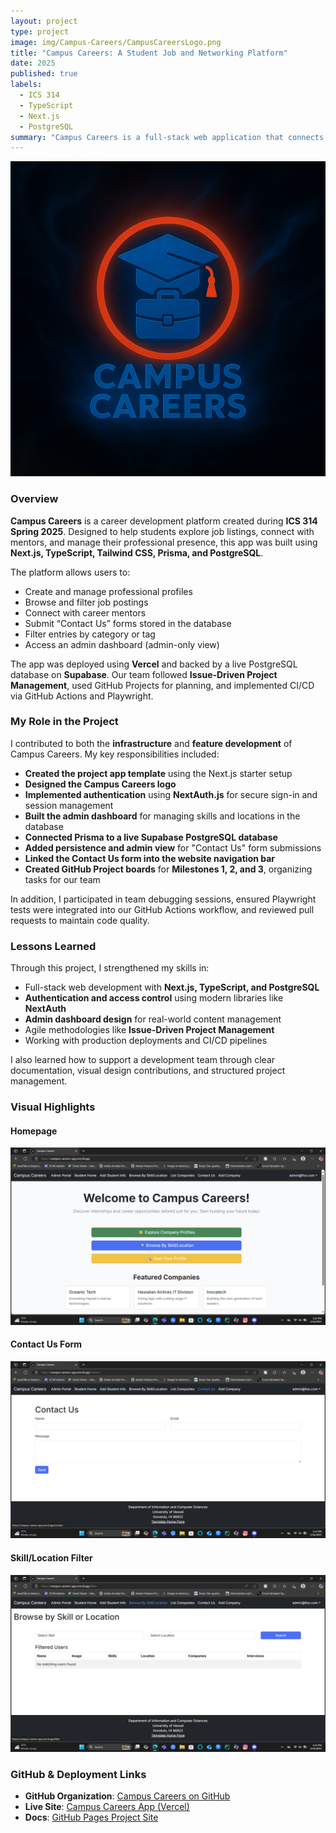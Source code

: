 ```yaml
---
layout: project
type: project
image: img/Campus-Careers/CampusCareersLogo.png
title: "Campus Careers: A Student Job and Networking Platform"
date: 2025
published: true
labels:
  - ICS 314
  - TypeScript
  - Next.js
  - PostgreSQL
summary: "Campus Careers is a full-stack web application that connects students with career opportunities, mentors, and resources across the UH system. Built as the final project for ICS 314, it showcases collaborative agile development, database integration, and modern UI design."
---
```


<img class="img-full" src="../img/Campus-Careers/CampusCareersLogo.png">

### Overview  
**Campus Careers** is a career development platform created during **ICS 314 Spring 2025**. Designed to help students explore job listings, connect with mentors, and manage their professional presence, this app was built using **Next.js, TypeScript, Tailwind CSS, Prisma, and PostgreSQL**.

The platform allows users to:
- Create and manage professional profiles
- Browse and filter job postings
- Connect with career mentors
- Submit “Contact Us” forms stored in the database
- Filter entries by category or tag
- Access an admin dashboard (admin-only view)

The app was deployed using **Vercel** and backed by a live PostgreSQL database on **Supabase**. Our team followed **Issue-Driven Project Management**, used GitHub Projects for planning, and implemented CI/CD via GitHub Actions and Playwright.

### My Role in the Project  
I contributed to both the **infrastructure** and **feature development** of Campus Careers. My key responsibilities included:

- **Created the project app template** using the Next.js starter setup  
- **Designed the Campus Careers logo**  
- **Implemented authentication** using **NextAuth.js** for secure sign-in and session management  
- **Built the admin dashboard** for managing skills and locations in the database  
- **Connected Prisma to a live Supabase PostgreSQL database**  
- **Added persistence and admin view** for "Contact Us" form submissions  
- **Linked the Contact Us form into the website navigation bar**  
- **Created GitHub Project boards** for **Milestones 1, 2, and 3**, organizing tasks for our team  

In addition, I participated in team debugging sessions, ensured Playwright tests were integrated into our GitHub Actions workflow, and reviewed pull requests to maintain code quality.

### Lessons Learned  
Through this project, I strengthened my skills in:
- Full-stack web development with **Next.js, TypeScript, and PostgreSQL**
- **Authentication and access control** using modern libraries like **NextAuth**
- **Admin dashboard design** for real-world content management
- Agile methodologies like **Issue-Driven Project Management**
- Working with production deployments and CI/CD pipelines

I also learned how to support a development team through clear documentation, visual design contributions, and structured project management.

### Visual Highlights

#### Homepage
<img class="img-fluid" src="../img/Campus-Careers/CC Homepage.png" alt="Campus Careers Homepage">

#### Contact Us Form
<img class="img-fluid" src="../img/Campus-Careers/CC ContactUs.png" alt="Campus Careers Contact Page">

#### Skill/Location Filter
<img class="img-fluid" src="../img/Campus-Careers/CC SkillLocation.png" alt="Campus Careers Skill Location Filter">

### GitHub & Deployment Links  
- **GitHub Organization**: [Campus Careers on GitHub](https://github.com/campus-careers)  
- **Live Site**: [Campus Careers App (Vercel)](https://campus-careers-app.vercel.app/)  
- **Docs**: [GitHub Pages Project Site](https://campus-careers.github.io)
